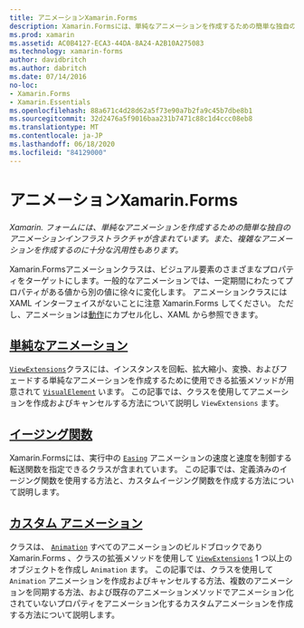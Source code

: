 ```yaml
---
title: アニメーションXamarin.Forms
description: Xamarin.Formsには、単純なアニメーションを作成するための簡単な独自のアニメーションインフラストラクチャが用意されています。また、複雑なアニメーションを作成するのに十分な汎用性もあります。
ms.prod: xamarin
ms.assetid: AC0B4127-ECA3-44DA-8A24-A2B10A275083
ms.technology: xamarin-forms
author: davidbritch
ms.author: dabritch
ms.date: 07/14/2016
no-loc:
- Xamarin.Forms
- Xamarin.Essentials
ms.openlocfilehash: 88a671c4d28d62a5f73e90a7b2fa9c45b7dbe8b1
ms.sourcegitcommit: 32d2476a5f9016baa231b7471c88c1d4ccc08eb8
ms.translationtype: MT
ms.contentlocale: ja-JP
ms.lasthandoff: 06/18/2020
ms.locfileid: "84129000"
---
```

# <a name="animation-in-xamarinforms"></a>アニメーションXamarin.Forms

_Xamarin. フォームには、単純なアニメーションを作成するための簡単な独自のアニメーションインフラストラクチャが含まれています。また、複雑なアニメーションを作成するのに十分な汎用性もあります。_

Xamarin.Formsアニメーションクラスは、ビジュアル要素のさまざまなプロパティをターゲットにします。一般的なアニメーションでは、一定期間にわたってプロパティがある値から別の値に徐々に変化します。 アニメーションクラスには XAML インターフェイスがないことに注意 Xamarin.Forms してください。 ただし、アニメーションは[動作](~/xamarin-forms/app-fundamentals/behaviors/index.md)にカプセル化し、XAML から参照できます。

## <a name="simple-animations"></a>[単純なアニメーション](simple.md)

[`ViewExtensions`](xref:Xamarin.Forms.ViewExtensions)クラスには、インスタンスを回転、拡大縮小、変換、およびフェードする単純なアニメーションを作成するために使用できる拡張メソッドが用意されて [`VisualElement`](xref:Xamarin.Forms.VisualElement) います。 この記事では、クラスを使用してアニメーションを作成およびキャンセルする方法について説明し `ViewExtensions` ます。

## <a name="easing-functions"></a>[イージング関数](easing.md)

Xamarin.Formsには、実行中の [`Easing`](xref:Xamarin.Forms.Easing) アニメーションの速度と速度を制御する転送関数を指定できるクラスが含まれています。 この記事では、定義済みのイージング関数を使用する方法と、カスタムイージング関数を作成する方法について説明します。

## <a name="custom-animations"></a>[カスタム アニメーション](custom.md)

クラスは、 [`Animation`](xref:Xamarin.Forms.Animation) すべてのアニメーションのビルドブロックであり Xamarin.Forms 、クラスの拡張メソッドを使用して [`ViewExtensions`](xref:Xamarin.Forms.ViewExtensions) 1 つ以上のオブジェクトを作成し `Animation` ます。 この記事では、クラスを使用して `Animation` アニメーションを作成およびキャンセルする方法、複数のアニメーションを同期する方法、および既存のアニメーションメソッドでアニメーション化されていないプロパティをアニメーション化するカスタムアニメーションを作成する方法について説明します。
